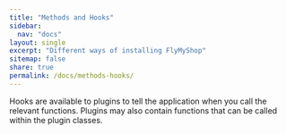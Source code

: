 ```yaml
---
title: "Methods and Hooks"
sidebar:
  nav: "docs"
layout: single
excerpt: "Different ways of installing FlyMyShop"
sitemap: false
share: true
permalink: /docs/methods-hooks/
---
```



Hooks are available to plugins to tell the application when you call the relevant functions. Plugins may also contain functions that can be called within the plugin classes.


